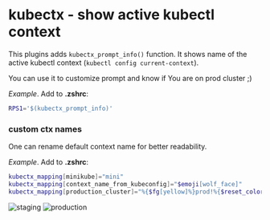 # kubectx - show active kubectl context

This plugins adds `kubectx_prompt_info()` function. It shows name of the active
kubectl context (`kubectl config current-context`).

You can use it to customize prompt and know if You are on prod cluster ;)

_Example_. Add to **.zshrc**:

```sh
RPS1='$(kubectx_prompt_info)'
```

### custom ctx names

One can rename default context name for better readability.

_Example_. Add to **.zshrc**:

```sh
kubectx_mapping[minikube]="mini"
kubectx_mapping[context_name_from_kubeconfig]="$emoji[wolf_face]"
kubectx_mapping[production_cluster]="%{$fg[yellow]%}prod!%{$reset_color%}"
```

![staging](stage.png) ![production](prod.png)
